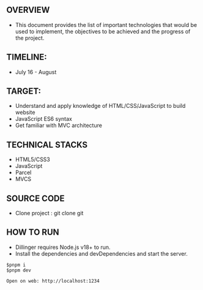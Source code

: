 ## OVERVIEW

- This document provides the list of important technologies that would be used to implement, the objectives to be achieved and the progress of the project.

## TIMELINE:

- July 16 - August

## TARGET:

- Understand and apply knowledge of HTML/CSS/JavaScript to build website
- JavaScript ES6 syntax
- Get familiar with MVC architecture

## TECHNICAL STACKS

- HTML5/CSS3
- JavaScript
- Parcel
- MVCS

## SOURCE CODE

- Clone project : git clone git

## HOW TO RUN

- Dillinger requires Node.js v18+ to run.
- Install the dependencies and devDependencies and start the server.

```
$pnpm i
$pnpm dev

Open on web: http://localhost:1234
```
